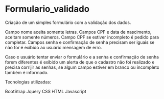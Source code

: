 # Formulario_validado
Criação de um simples formulário com a validação dos dados.

Campo nome aceita somente letras.
Campos CPF e data de nascimento, aceitam somente números.
Campo CPF se estiver incompleto é pedido para completar.
Campos senha e confirmação de senha precisam ser iguais se não for é exibido ao usuário mensagem de erro.

Caso o usuário tentar enviar o formulário e a senha e confirmação de senha forem diferentes é exibido um alerta de que o cadastro 
não foi realizado e precisa corrijir as senhas, se algum campo estiver em branco ou incompleto também é informado.

Tecnologias utilizadas:

BootStrap
Jquery
CSS
HTML
Javascript
